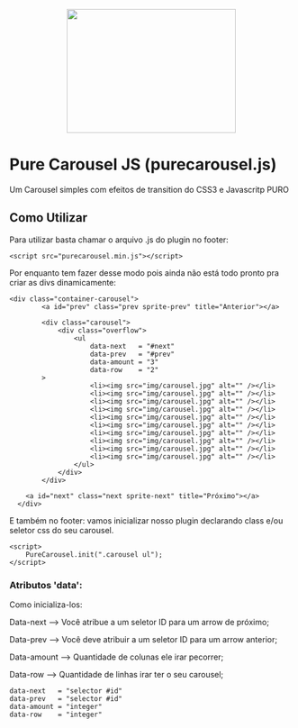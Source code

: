 <p align="center">
  <a href="http://romulobrasil.com">
    <img height="220" width="300" src="http://romulobrasil.com/wp-content/themes/romulobrasil.com/img/logo.png"/>
  </a>
</p>


Pure Carousel JS (purecarousel.js)
==========

Um Carousel simples com efeitos de transition do CSS3 e Javascritp PURO

## Como Utilizar

Para utilizar basta chamar o arquivo .js do plugin no footer:

```
<script src="purecarousel.min.js"></script>
```
Por enquanto tem fazer desse modo pois ainda não está todo pronto pra criar as divs dinamicamente:

```
<div class="container-carousel">
		<a id="prev" class="prev sprite-prev" title="Anterior"></a>
		
		<div class="carousel">
			<div class="overflow">
				<ul 
				    data-next   = "#next"
				    data-prev   = "#prev"
				    data-amount = "3"
				    data-row    = "2"
        >
					<li><img src="img/carousel.jpg" alt="" /></li>
					<li><img src="img/carousel.jpg" alt="" /></li>
					<li><img src="img/carousel.jpg" alt="" /></li>
					<li><img src="img/carousel.jpg" alt="" /></li>
					<li><img src="img/carousel.jpg" alt="" /></li>
					<li><img src="img/carousel.jpg" alt="" /></li>
					<li><img src="img/carousel.jpg" alt="" /></li>
					<li><img src="img/carousel.jpg" alt="" /></li>
					<li><img src="img/carousel.jpg" alt="" /></li>
					<li><img src="img/carousel.jpg" alt="" /></li>
				</ul>
			</div>
		</div>
		
  	<a id="next" class="next sprite-next" title="Próximo"></a>
  </div>
```
	
E também no footer:
vamos inicializar nosso plugin declarando class e/ou seletor css do seu carousel.

```
<script>
    PureCarousel.init(".carousel ul"); 
</script>
```

### Atributos 'data':
Como inicializa-los:

Data-next   --> Você atribue a um seletor ID para um arrow de próximo;

Data-prev   --> Você deve atribuir a um seletor ID para um arrow anterior;

Data-amount --> Quantidade de colunas ele irar pecorrer;

Data-row    --> Quantidade de linhas irar ter o seu carousel;

```
data-next   = "selector #id"
data-prev   = "selector #id"
data-amount = "integer"
data-row    = "integer"
```
